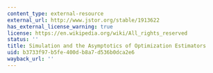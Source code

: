 ```yaml
---
content_type: external-resource
external_url: http://www.jstor.org/stable/1913622
has_external_license_warning: true
license: https://en.wikipedia.org/wiki/All_rights_reserved
status: ''
title: Simulation and the Asymptotics of Optimization Estimators
uid: b3733f97-b5fe-400d-b8a7-d536b0dca2e6
wayback_url: ''
---
```


